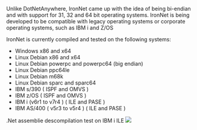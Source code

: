 Unlike DotNetAnywhere, IronNet came up with the idea of being bi-endian and with support for 31, 32 and 64 bit operating systems.
IronNet is being developed to be compatible with legacy operating systems or corporate operating systems, such as IBM i and Z/OS

IronNet is currently compiled and tested on the following systems:
- Windows x86 and x64
- Linux Debian x86 and x64
- Linux Debian powerpc and powerpc64 (big endian)
- Linux Debian ppc64le
- Linux Debian m68k
- Linux Debian sparc and sparc64
- IBM s/390 ( ISPF and OMVS )
- IBM z/OS ( ISPF and OMVS )
- IBM i (v6r1 to v7r4 ) ( ILE and PASE )
- IBM AS/400 ( v5r3 to v5r4 ) ( ILE and PASE )

.Net assemblie descompilation test on IBM i ILE
![](https://user-images.githubusercontent.com/1174448/85805689-64bbf780-b723-11ea-9ea0-fac184a8e10c.png)
